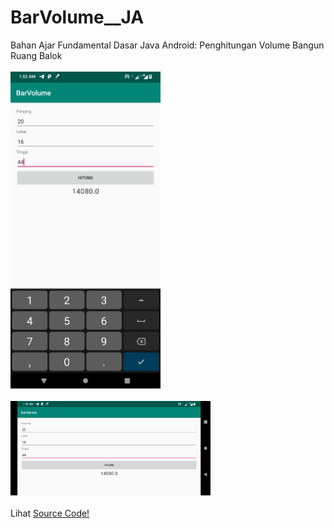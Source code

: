 # BarVolume__JA
Bahan Ajar Fundamental Dasar Java Android: Penghitungan Volume Bangun Ruang Balok<br><br>
<img src="https://github.com/RizkyKhapidsyah/BarVolume__JA/blob/master/(results)/Screenshot_20190905-015236.png" width=240px length=320px><br><br>
<img src="https://github.com/RizkyKhapidsyah/BarVolume__JA/blob/master/(results)/Screenshot_20190905-015245.png" width=320px length=240px><br><br>
Lihat <a href="https://github.com/RizkyKhapidsyah/BarVolume__JA/blob/master/app/src/main/java/com/rizkykhapidsyah/picodiploma/barvolume/MainActivity.java">Source Code!</a>
